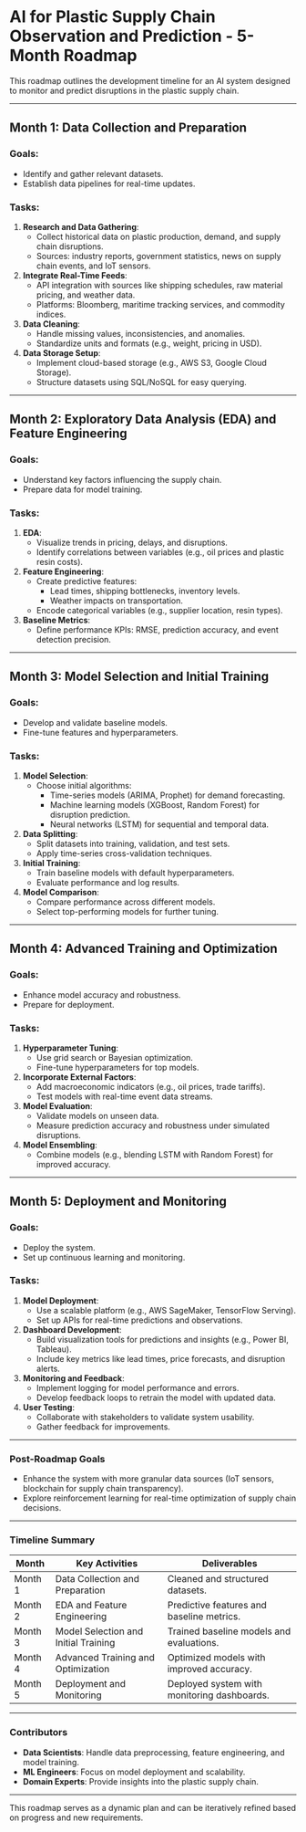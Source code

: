 # AI for Plastic Supply Chain Observation and Prediction - 5-Month Roadmap

This roadmap outlines the development timeline for an AI system designed to monitor and predict disruptions in the plastic supply chain.

---

## **Month 1: Data Collection and Preparation**
### Goals:
- Identify and gather relevant datasets.
- Establish data pipelines for real-time updates.

### Tasks:
1. **Research and Data Gathering**:
   - Collect historical data on plastic production, demand, and supply chain disruptions.
   - Sources: industry reports, government statistics, news on supply chain events, and IoT sensors.
2. **Integrate Real-Time Feeds**:
   - API integration with sources like shipping schedules, raw material pricing, and weather data.
   - Platforms: Bloomberg, maritime tracking services, and commodity indices.
3. **Data Cleaning**:
   - Handle missing values, inconsistencies, and anomalies.
   - Standardize units and formats (e.g., weight, pricing in USD).
4. **Data Storage Setup**:
   - Implement cloud-based storage (e.g., AWS S3, Google Cloud Storage).
   - Structure datasets using SQL/NoSQL for easy querying.

---

## **Month 2: Exploratory Data Analysis (EDA) and Feature Engineering**
### Goals:
- Understand key factors influencing the supply chain.
- Prepare data for model training.

### Tasks:
1. **EDA**:
   - Visualize trends in pricing, delays, and disruptions.
   - Identify correlations between variables (e.g., oil prices and plastic resin costs).
2. **Feature Engineering**:
   - Create predictive features:
     - Lead times, shipping bottlenecks, inventory levels.
     - Weather impacts on transportation.
   - Encode categorical variables (e.g., supplier location, resin types).
3. **Baseline Metrics**:
   - Define performance KPIs: RMSE, prediction accuracy, and event detection precision.

---

## **Month 3: Model Selection and Initial Training**
### Goals:
- Develop and validate baseline models.
- Fine-tune features and hyperparameters.

### Tasks:
1. **Model Selection**:
   - Choose initial algorithms:
     - Time-series models (ARIMA, Prophet) for demand forecasting.
     - Machine learning models (XGBoost, Random Forest) for disruption prediction.
     - Neural networks (LSTM) for sequential and temporal data.
2. **Data Splitting**:
   - Split datasets into training, validation, and test sets.
   - Apply time-series cross-validation techniques.
3. **Initial Training**:
   - Train baseline models with default hyperparameters.
   - Evaluate performance and log results.
4. **Model Comparison**:
   - Compare performance across different models.
   - Select top-performing models for further tuning.

---

## **Month 4: Advanced Training and Optimization**
### Goals:
- Enhance model accuracy and robustness.
- Prepare for deployment.

### Tasks:
1. **Hyperparameter Tuning**:
   - Use grid search or Bayesian optimization.
   - Fine-tune hyperparameters for top models.
2. **Incorporate External Factors**:
   - Add macroeconomic indicators (e.g., oil prices, trade tariffs).
   - Test models with real-time event data streams.
3. **Model Evaluation**:
   - Validate models on unseen data.
   - Measure prediction accuracy and robustness under simulated disruptions.
4. **Model Ensembling**:
   - Combine models (e.g., blending LSTM with Random Forest) for improved accuracy.

---

## **Month 5: Deployment and Monitoring**
### Goals:
- Deploy the system.
- Set up continuous learning and monitoring.

### Tasks:
1. **Model Deployment**:
   - Use a scalable platform (e.g., AWS SageMaker, TensorFlow Serving).
   - Set up APIs for real-time predictions and observations.
2. **Dashboard Development**:
   - Build visualization tools for predictions and insights (e.g., Power BI, Tableau).
   - Include key metrics like lead times, price forecasts, and disruption alerts.
3. **Monitoring and Feedback**:
   - Implement logging for model performance and errors.
   - Develop feedback loops to retrain the model with updated data.
4. **User Testing**:
   - Collaborate with stakeholders to validate system usability.
   - Gather feedback for improvements.

---

### **Post-Roadmap Goals**
- Enhance the system with more granular data sources (IoT sensors, blockchain for supply chain transparency).
- Explore reinforcement learning for real-time optimization of supply chain decisions.

---

### Timeline Summary
| **Month** | **Key Activities**                        | **Deliverables**                            |
|-----------|------------------------------------------|---------------------------------------------|
| Month 1   | Data Collection and Preparation          | Cleaned and structured datasets.            |
| Month 2   | EDA and Feature Engineering              | Predictive features and baseline metrics.   |
| Month 3   | Model Selection and Initial Training     | Trained baseline models and evaluations.    |
| Month 4   | Advanced Training and Optimization       | Optimized models with improved accuracy.    |
| Month 5   | Deployment and Monitoring                | Deployed system with monitoring dashboards. |

---

### **Contributors**
- **Data Scientists**: Handle data preprocessing, feature engineering, and model training.
- **ML Engineers**: Focus on model deployment and scalability.
- **Domain Experts**: Provide insights into the plastic supply chain.

---

This roadmap serves as a dynamic plan and can be iteratively refined based on progress and new requirements.
